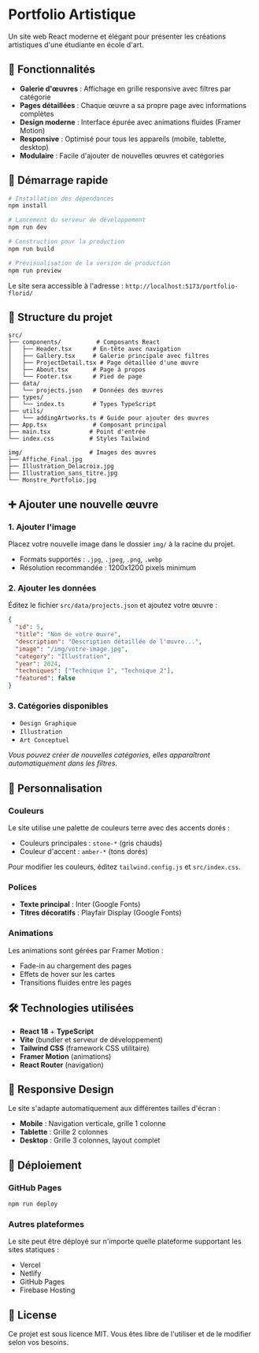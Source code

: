 # Portfolio Artistique

Un site web React moderne et élégant pour présenter les créations artistiques d'une étudiante en école d'art.

## 🎨 Fonctionnalités

- **Galerie d'œuvres** : Affichage en grille responsive avec filtres par catégorie
- **Pages détaillées** : Chaque œuvre a sa propre page avec informations complètes
- **Design moderne** : Interface épurée avec animations fluides (Framer Motion)
- **Responsive** : Optimisé pour tous les appareils (mobile, tablette, desktop)
- **Modulaire** : Facile d'ajouter de nouvelles œuvres et catégories

## 🚀 Démarrage rapide

```bash
# Installation des dépendances
npm install

# Lancement du serveur de développement
npm run dev

# Construction pour la production
npm run build

# Prévisualisation de la version de production
npm run preview
```

Le site sera accessible à l'adresse : `http://localhost:5173/portfolio-florid/`

## 📁 Structure du projet

```
src/
├── components/          # Composants React
│   ├── Header.tsx      # En-tête avec navigation
│   ├── Gallery.tsx     # Galerie principale avec filtres
│   ├── ProjectDetail.tsx # Page détaillée d'une œuvre
│   ├── About.tsx       # Page à propos
│   └── Footer.tsx      # Pied de page
├── data/
│   └── projects.json   # Données des œuvres
├── types/
│   └── index.ts        # Types TypeScript
├── utils/
│   └── addingArtworks.ts # Guide pour ajouter des œuvres
├── App.tsx             # Composant principal
├── main.tsx           # Point d'entrée
└── index.css          # Styles Tailwind

img/                   # Images des œuvres
├── Affiche_Final.jpg
├── Illustration_Delacroix.jpg
├── Illustration_sans_titre.jpg
└── Monstre_Portfolio.jpg
```

## ➕ Ajouter une nouvelle œuvre

### 1. Ajouter l'image
Placez votre nouvelle image dans le dossier `img/` à la racine du projet.
- Formats supportés : `.jpg`, `.jpeg`, `.png`, `.webp`
- Résolution recommandée : 1200x1200 pixels minimum

### 2. Ajouter les données
Éditez le fichier `src/data/projects.json` et ajoutez votre œuvre :

```json
{
  "id": 5,
  "title": "Nom de votre œuvre",
  "description": "Description détaillée de l'œuvre...",
  "image": "/img/votre-image.jpg",
  "category": "Illustration",
  "year": 2024,
  "techniques": ["Technique 1", "Technique 2"],
  "featured": false
}
```

### 3. Catégories disponibles
- `Design Graphique`
- `Illustration`
- `Art Conceptuel`

*Vous pouvez créer de nouvelles catégories, elles apparaîtront automatiquement dans les filtres.*

## 🎨 Personnalisation

### Couleurs
Le site utilise une palette de couleurs terre avec des accents dorés :
- Couleurs principales : `stone-*` (gris chauds)
- Couleur d'accent : `amber-*` (tons dorés)

Pour modifier les couleurs, éditez `tailwind.config.js` et `src/index.css`.

### Polices
- **Texte principal** : Inter (Google Fonts)
- **Titres décoratifs** : Playfair Display (Google Fonts)

### Animations
Les animations sont gérées par Framer Motion :
- Fade-in au chargement des pages
- Effets de hover sur les cartes
- Transitions fluides entre les pages

## 🛠️ Technologies utilisées

- **React 18** + **TypeScript**
- **Vite** (bundler et serveur de développement)
- **Tailwind CSS** (framework CSS utilitaire)
- **Framer Motion** (animations)
- **React Router** (navigation)

## 📱 Responsive Design

Le site s'adapte automatiquement aux différentes tailles d'écran :
- **Mobile** : Navigation verticale, grille 1 colonne
- **Tablette** : Grille 2 colonnes
- **Desktop** : Grille 3 colonnes, layout complet

## 🚀 Déploiement

### GitHub Pages
```bash
npm run deploy
```

### Autres plateformes
Le site peut être déployé sur n'importe quelle plateforme supportant les sites statiques :
- Vercel
- Netlify  
- GitHub Pages
- Firebase Hosting

## 📄 License

Ce projet est sous licence MIT. Vous êtes libre de l'utiliser et de le modifier selon vos besoins.
